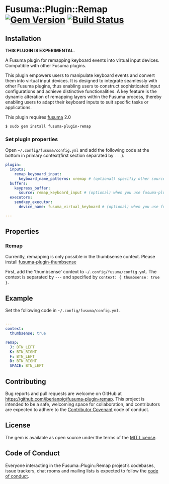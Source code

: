 # Fusuma::Plugin::Remap [![Gem Version](https://badge.fury.io/rb/fusuma-plugin-remap.svg)](https://badge.fury.io/rb/fusuma-plugin-remap) [![Build Status](https://github.com/iberianpig/fusuma-plugin-remap/actions/workflows/ubuntu.yml/badge.svg)](https://github.com/iberianpig/fusuma-plugin-remap/actions/workflows/ubuntu.yml)

## Installation

**THIS PLUGIN IS EXPERIMENTAL.**

A Fusuma plugin for remapping keyboard events into virtual input devices. Compatible with other Fusuma plugins.

This plugin empowers users to manipulate keyboard events and convert them into virtual input devices. It is designed to integrate seamlessly with other Fusuma plugins, thus enabling users to construct sophisticated input configurations and achieve distinctive functionalities. A key feature is the dynamic alteration of remapping layers within the Fusuma process, thereby enabling users to adapt their keyboard inputs to suit specific tasks or applications.

This plugin requires [fusuma](https://github.com/iberianpig/fusuma#update) 2.0

```sh
$ sudo gem install fusuma-plugin-remap
```

### Set plugin properties

Open `~/.config/fusuma/config.yml` and add the following code at the bottom in primary context(first section separated by `---`).

```yaml
plugin:
  inputs:
    remap_keyboard_input:
      keyboard_name_patterns: xremap # (optional) specifiy other source keyboard name
  buffers:
    keypress_buffer:
      source: remap_keyboard_input # (optional) when you use fusuma-plugin-keypress
  executors:
    sendkey_executor:
      device_name: fusuma_virtual_keyboard # (optional) when you use fusuma-plugin-sendkey

---

```

## Properties

### Remap

Currently, remapping is only possible in the thumbsense context.
Please install [fusuma-plugin-thumbsense](https://github.com/iberianpig/fusuma-plugin-thumbsense)

First, add the 'thumbsense' context to `~/.config/fusuma/config.yml`.
The context is separated by `---` and specified by `context: { thumbsense: true }`.

## Example

Set the following code in `~/.config/fusuma/config.yml`.

```yaml

---
context: 
  thumbsense: true

remap:
  J: BTN_LEFT
  K: BTN_RIGHT
  F: BTN_LEFT
  D: BTN_RIGHT
  SPACE: BTN_LEFT
```

## Contributing

Bug reports and pull requests are welcome on GitHub at https://github.com/iberianpig/fusuma-plugin-remap. This project is intended to be a safe, welcoming space for collaboration, and contributors are expected to adhere to the [Contributor Covenant](http://contributor-covenant.org) code of conduct.

## License

The gem is available as open source under the terms of the [MIT License](https://opensource.org/licenses/MIT).

## Code of Conduct

Everyone interacting in the Fusuma::Plugin::Remap project’s codebases, issue trackers, chat rooms and mailing lists is expected to follow the [code of conduct](https://github.com/iberianpig/fusuma-plugin-remap/blob/master/CODE_OF_CONDUCT.md).
